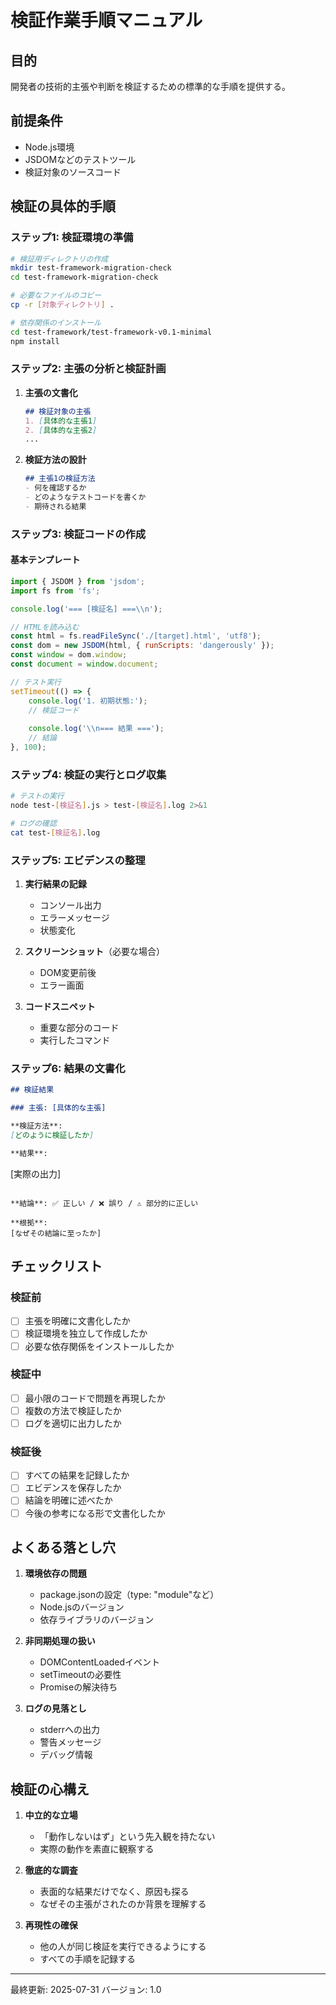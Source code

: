 # 検証作業手順マニュアル

## 目的
開発者の技術的主張や判断を検証するための標準的な手順を提供する。

## 前提条件
- Node.js環境
- JSDOMなどのテストツール
- 検証対象のソースコード

## 検証の具体的手順

### ステップ1: 検証環境の準備

```bash
# 検証用ディレクトリの作成
mkdir test-framework-migration-check
cd test-framework-migration-check

# 必要なファイルのコピー
cp -r [対象ディレクトリ] .

# 依存関係のインストール
cd test-framework/test-framework-v0.1-minimal
npm install
```

### ステップ2: 主張の分析と検証計画

1. **主張の文書化**
   ```markdown
   ## 検証対象の主張
   1. [具体的な主張1]
   2. [具体的な主張2]
   ...
   ```

2. **検証方法の設計**
   ```markdown
   ## 主張1の検証方法
   - 何を確認するか
   - どのようなテストコードを書くか
   - 期待される結果
   ```

### ステップ3: 検証コードの作成

#### 基本テンプレート
```javascript
import { JSDOM } from 'jsdom';
import fs from 'fs';

console.log('=== [検証名] ===\\n');

// HTMLを読み込む
const html = fs.readFileSync('./[target].html', 'utf8');
const dom = new JSDOM(html, { runScripts: 'dangerously' });
const window = dom.window;
const document = window.document;

// テスト実行
setTimeout(() => {
    console.log('1. 初期状態:');
    // 検証コード
    
    console.log('\\n=== 結果 ===');
    // 結論
}, 100);
```

### ステップ4: 検証の実行とログ収集

```bash
# テストの実行
node test-[検証名].js > test-[検証名].log 2>&1

# ログの確認
cat test-[検証名].log
```

### ステップ5: エビデンスの整理

1. **実行結果の記録**
   - コンソール出力
   - エラーメッセージ
   - 状態変化

2. **スクリーンショット**（必要な場合）
   - DOM変更前後
   - エラー画面

3. **コードスニペット**
   - 重要な部分のコード
   - 実行したコマンド

### ステップ6: 結果の文書化

```markdown
## 検証結果

### 主張: [具体的な主張]

**検証方法**:
[どのように検証したか]

**結果**:
```
[実際の出力]
```

**結論**: ✅ 正しい / ❌ 誤り / ⚠️ 部分的に正しい

**根拠**:
[なぜその結論に至ったか]
```

## チェックリスト

### 検証前
- [ ] 主張を明確に文書化したか
- [ ] 検証環境を独立して作成したか
- [ ] 必要な依存関係をインストールしたか

### 検証中
- [ ] 最小限のコードで問題を再現したか
- [ ] 複数の方法で検証したか
- [ ] ログを適切に出力したか

### 検証後
- [ ] すべての結果を記録したか
- [ ] エビデンスを保存したか
- [ ] 結論を明確に述べたか
- [ ] 今後の参考になる形で文書化したか

## よくある落とし穴

1. **環境依存の問題**
   - package.jsonの設定（type: "module"など）
   - Node.jsのバージョン
   - 依存ライブラリのバージョン

2. **非同期処理の扱い**
   - DOMContentLoadedイベント
   - setTimeoutの必要性
   - Promiseの解決待ち

3. **ログの見落とし**
   - stderrへの出力
   - 警告メッセージ
   - デバッグ情報

## 検証の心構え

1. **中立的な立場**
   - 「動作しないはず」という先入観を持たない
   - 実際の動作を素直に観察する

2. **徹底的な調査**
   - 表面的な結果だけでなく、原因も探る
   - なぜその主張がされたのか背景を理解する

3. **再現性の確保**
   - 他の人が同じ検証を実行できるようにする
   - すべての手順を記録する

---
最終更新: 2025-07-31
バージョン: 1.0
